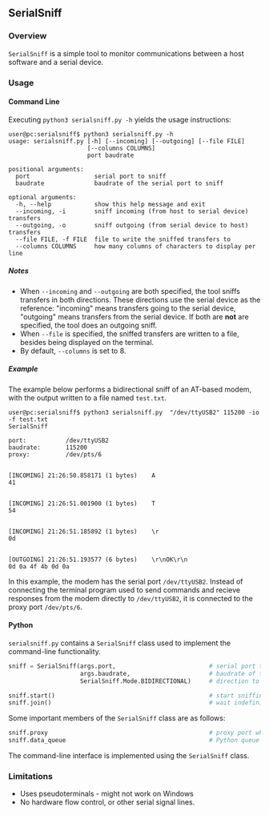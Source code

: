 ## SerialSniff

### Overview

`SerialSniff` is a simple tool to monitor communications between a host software and a serial device.


### Usage

#### Command Line

Executing `python3 serialsniff.py -h` yields the usage instructions:

```
user@pc:serialsniff$ python3 serialsniff.py -h
usage: serialsniff.py [-h] [--incoming] [--outgoing] [--file FILE]
                      [--columns COLUMNS]
                      port baudrate

positional arguments:
  port                  serial port to sniff
  baudrate              baudrate of the serial port to sniff

optional arguments:
  -h, --help            show this help message and exit
  --incoming, -i        sniff incoming (from host to serial device) transfers
  --outgoing, -o        sniff outgoing (from serial device to host) transfers
  --file FILE, -f FILE  file to write the sniffed transfers to
  --columns COLUMNS     how many columns of characters to display per line
```
##### Notes

- When `--incoming` and `--outgoing` are both specified, the tool sniffs transfers in both directions. These directions use the serial device as the reference: "incoming" means transfers going to the serial device, "outgoing" means transfers from the serial device. If both are **not** are specified, the tool does an outgoing sniff.
- When `--file` is specified, the sniffed transfers are written to a file, besides being displayed on the terminal.
- By default, `--columns` is set to 8.

##### Example

The example below performs a bidirectional sniff of an AT-based modem, with the output written to a file named `test.txt`.

```
user@pc:serialsniff$ python3 serialsniff.py  "/dev/ttyUSB2" 115200 -io -f test.txt
SerialSniff

port:           /dev/ttyUSB2
baudrate:       115200
proxy:          /dev/pts/6


[INCOMING] 21:26:50.858171 (1 bytes)    A                                41


[INCOMING] 21:26:51.001900 (1 bytes)    T                                54


[INCOMING] 21:26:51.185892 (1 bytes)    \r                               0d


[OUTGOING] 21:26:51.193577 (6 bytes)    \r\nOK\r\n                       0d 0a 4f 4b 0d 0a

```

In this example, the modem has the serial port `/dev/ttyUSB2`. Instead of connecting the terminal program used to send commands and recieve
responses from the modem directly to `/dev/ttyUSB2`, it is connected to the proxy port `/dev/pts/6`.

#### Python

`serialsniff.py` contains a `SerialSniff` class used to implement the command-line functionality.

```python
sniff = SerialSniff(args.port,                          # serial port to sniff
                    args.baudrate,                      # baudrate of the serial port to sniff
                    SerialSniff.Mode.BIDIRECTIONAL)     # direction to sniff

sniff.start()                                           # start sniffing
sniff.join()                                            # wait indefinitely
```

Some important members of the `SerialSniff` class are as follows:

```python
sniff.proxy                                             # proxy port where the host program should be connected instead
sniff.data_queue                                        # Python queue where incoming/outgoing data is put whenever available
```

The command-line interface is implemented using the `SerialSniff` class.

### Limitations

- Uses pseudoterminals - might not work on Windows
- No hardware flow control, or other serial signal lines.
